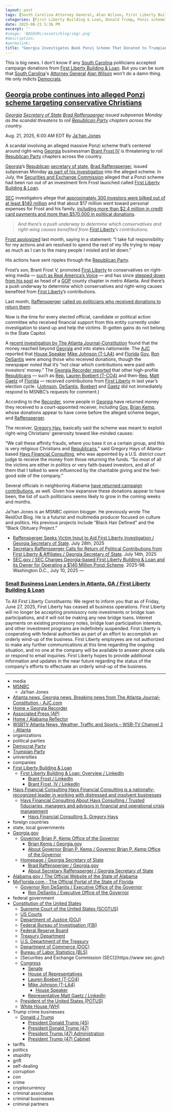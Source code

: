 ```yaml
---
layout: post
tags: [South Carolina Attorney General, Alan Wilson, First Liberty Building & Loan, ponzi sceme, media, MSNBC, Ja’han Jones, The Atlanta Journal-Constitution, Home • Georgia Recorder, Associated Press (AP), Home / Alabama Reflector, WSBTV Atlanta News Weather Traffic and Sports – WSB-TV Channel 2 - Atlanta, organizations, political parties, Democrat Party, Trumpian Party, universities, companies, First Liberty Building & Loan –  Overview / LinkedIn, Brant Frost / LinkedIn, Brant Frost IV / LinkedIn, Hays Financial Consulting Hays Financial Consulting is a nationally-recognized leader in working with distressed and insolvent businesses, Hays Financial Consulting About Hays Consulting / Trusted fiduciaries managers and advisors in financial and operational crisis management, Hays Financial Consulting S. Gregory Hays, foreign countries, state local governments, Georgia.gov, Governor Brian P. Kemp Office of the Governor, Brian Kemp / Georgia.gov, About Governor Brian P. Kemp / Governor Brian P. Kemp Office of the Governor, Homepage / Georgia Secretary of State, Brad Raffensperger / Georgia.gov, About Secretary Raffensperger / Georgia Secretary of State, Alabama.gov / The Official Website of the State of Alabama, MyFlorida.com - The Official Portal of the State of Florida, Governor Ron DeSantis / Executive Office of the Governor, Ron DeSantis / Executive Office of the Governor, federal government, Constitution of the United States, Supreme Court of the United States (SCOTUS), US Courts, Department of Justice (DOJ), Federal Bureau of Investigation (FBI), Federal Reserve Board, Treasury Department, U.S. Department of the Treasury, Department of Commerce (DOC), Bureau of Labor Statistics (BLS), Securities and Exchange Commission (SEC), Congress, Senate, House of Representatives, Lauren Boebert (T-CO4), Mike Johnson (T-LA4), House Speaker, Representative Matt Gaetz / LinkedIn, President of the United States (POTUS), White House (WH), Trump crime businesses, Donald J Trump, President Donald Trump (45), President Donald Trump (47), President Trump (47) Administration, President Trump (47) Cabinet, tariffs, politics, stupidity, grift, self-dealing, corruption, con, crime, cryptocurrency, criminal associates, criminal businesses, criminal partners]
categories: [First Liberty Building & Loan, Donald Trump, Ponzi scheme]
date: 2025-08-21 5:36 PM
excerpt: ''
#image: 'BASEURL/assets/blog/img/.png'
#description:
#permalink:
title: "Georgia Investigates Bank Ponzi Scheme That Donated to Trumpian Candidates"
---
```


This is big news. I don't know if any [South Carolina](https://www.sc.gov/) politicians accepted campaign donations from [First Liberty Building & Loan](https://firstlibertyga.com/). But you can be sure that [South Carolina](https://www.sc.gov/)'s [Attorney General](https://www.scag.gov/) [Alan Wilson](https://www.scag.gov/about-the-office/meet-the-attorney-general/) won't do a damn thing. He only indicts [Democrats](https://www.democrats.org/).

## [Georgia probe continues into alleged Ponzi scheme targeting conservative Christians](https://www.msnbc.com/top-stories/latest/georgia-ponzi-scheme-brant-frost-first-liberty-raffensperger-rcna226144)

*[Georgia](https://www.georgia.gov/) [Secretary of State](https://sos.ga.gov/) [Brad Raffensperger](https://sos.ga.gov/page/about-secretary-raffensperger) issued subpoenas Monday as the scandal threatens to roil [Republican Party](https://www.gop.com/) chapters across the country.*

Aug. 21, 2025, 6:00 AM EDT
By [Ja'han Jones](https://www.msnbc.com/author/jahan-jones-ncpn371241)

A scandal involving an alleged massive Ponzi scheme that’s centered around right-wing [Georgia](https://www.georgia.gov/) businessman [Brant Frost IV](https://www.ajc.com/news/2025/07/who-is-first-liberty-founder-brant-frost-iv/) is threatening to roil [Republican Party](https://www.gop.com/) chapters across the country.

[Georgia](https://www.georgia.gov/)’s [Republican](https://www.gop.com/) [secretary of state](https://sos.ga.gov/), [Brad Raffensperger](https://www.msnbc.com/top-stories/latest/georgia-brad-raffensperger-noncitizen-voting-audit-rcna176887), issued subpoenas Monday [as part of his investigation](https://www.wsbtv.com/news/local/atlanta/secretary-states-office-issues-second-round-subpoenas-first-liberty-investigation/7PS5T2WNQRFDLLO6PVMJM7G4RM/) into the alleged scheme. In July, the [Securities and Exchange Commission](https://www.sec.gov/) alleged that a Ponzi scheme had been run out of an investment firm Frost launched called [First Liberty Building & Loan](https://firstlibertyga.com/).

[SEC](https://www.sec.gov/) investigators allege that [approximately 300 investors were bilked out of at least \$140 million](https://www.sec.gov/enforcement-litigation/litigation-releases/lr-26358) and that about \$17 million went toward personal expenses for Frost and his family, [including more than $2.4 million in credit card payments and more than $570,000 in political donations](https://www.sec.gov/files/litigation/complaints/2025/comp-pr-2025-98.pdf).

> *And there’s a push underway to determine which conservatives and right-wing causes benefited from [First Liberty](https://firstlibertyga.com/)’s contributions.*

[Frost apologized](https://apnews.com/article/brant-frost-iv-ponzi-scheme-first-liberty-80922ed266e203bd77ed1a5c4244d482) last month, saying in a statement: “I take full responsibility for my actions and am resolved to spend the rest of my life trying to repay as much as I can to the many people I misled and let down.”

His actions have sent ripples through the [Republican Party](https://www.gop.com/).

Frost’s son, Brant Frost V, promoted [First Liberty](https://firstlibertyga.com/) to conservatives on right-wing media — [such as Real America’s Voice](https://www.youtube.com/watch?v=0TUjCM9iFZQ) — and has since [stepped down from his post](https://www.youtube.com/watch?v=WdudDHsKINM&pp=ygUpV1NCIHR2IHJhZmZlbnNwZXJnZXIgc3VicG9lbmEgYnJhbnQgZnJvc3Q%3D) as head of a [GOP](https://www.gop.com/) county chapter in metro Atlanta. And there’s a push underway to determine which conservatives and right-wing causes benefited from [First Liberty](https://firstlibertyga.com/)’s contributions.

Last month, [Raffensperger](https://sos.ga.gov/page/about-secretary-raffensperger) [called on politicians who received donations to return them](https://www.ajc.com/politics/2025/07/top-georgia-republican-calls-on-pols-to-return-first-liberty-contributions/):

Now is the time for every elected official, candidate or political action committee who received financial support from this entity currently under investigation to stand up and help the victims. Ill-gotten gains do not belong in the State Capitol.

A [recent investigation by The Atlanta Journal-Constitution](https://www.ajc.com/politics/2025/07/how-an-alleged-georgia-ponzi-scheme-fueled-far-right-causes/) found that the money reached beyond [Georgia](https://www.georgia.gov/) and into states nationwide. The [AJC](https://www.ajc.com/) reported that [House Speaker](https://www.speaker.gov/) [Mike Johnson (T-LA4)](https://mikejohnson.house.gov/) and [Florida](https://www.myflorida.gov/) [Gov.](https://www.flgov.com/eog/) [Ron DeSantis](https://www.flgov.com/eog/leadership/people/ron-desantis) were among those who received donations, though the newspaper noted that it’s “not clear which contributions were paid with investors’ money.” The [Georgia Recorder reported](https://georgiarecorder.com/2025/07/29/georgia-republicans-rush-to-return-donations-from-prominent-donor-accused-of-running-ponzi-scheme/) that other high-profile [Republicans](https://www.gop.com/) — such as [Rep.](https://www.house.gov/) [Lauren Boebert (T-CO4)](https://boebert.house.gov/) and then-[Rep.](https://www.house.gov/) [Matt Gaetz](https://www.linkedin.com/in/mattgaetz/) of [Florida](https://www.myflorida.gov/) — received contributions from [First Liberty](https://firstlibertyga.com/) in last year’s election cycle. ([Johnson](https://mikejohnson.house.gov/), [DeSantis](https://www.flgov.com/eog/leadership/people/ron-desantis), [Boebert](https://boebert.house.gov/) and [Gaetz](https://www.linkedin.com/in/mattgaetz/) did not immediately respond to MSNBC’s requests for comment.)

According to the [Recorder](https://georgiarecorder.com/), some people in [Georgia](https://www.georgia.gov/) have returned money they received to a court-appointed receiver, including [Gov.](https://gov.georgia.gov/) [Brian Kemp](https://gov.georgia.gov/about-us/about-governor-brian-p-kemp), whose donations appear to have come before the alleged scheme began, and [Raffensperger](https://sos.ga.gov/page/about-secretary-raffensperger).

The receiver, [Gregory Hay](https://haysconsulting.net/about-us/s-gregory-hays-2/), basically said the scheme was meant to exploit right-wing Christians’ generosity toward like-minded causes:

“We call these affinity frauds, where you base it on a certain group, and this is very religious Christians and [Republicans](https://www.gop.com/),” said Gregory Hays of Atlanta-based [Hays Financial Consulting](https://haysconsulting.net/), who was appointed by a U.S. district court judge to receive the money from those returning the funds. “So most of all the victims are either in politics or very faith-based investors, and all of them that I talked to were influenced by the charitable giving and the feel-good side of the company.”

Several officials in neighboring Alabama [have returned campaign contributions](https://alabamareflector.com/2025/08/06/alabama-officials-return-some-0campaign-donations-tied-to-alleged-georgia-ponzi-scheme/), as well. Given how expansive these donations appear to have been, the list of such politicians seems likely to grow in the coming weeks and months.

Ja’han Jones is an MSNBC opinion blogger. He previously wrote The ReidOut Blog. He is a futurist and multimedia producer focused on culture and politics. His previous projects include “Black Hair Defined” and the “Black Obituary Project.”

- [Raffensperger Seeks Victim Input to Aid First Liberty Investigation / Georgia Secretary of State](https://sos.ga.gov/news/raffensperger-seeks-victim-input-aid-first-liberty-investigation). July 28th, 2025
- [Secretary Raffensperger Calls for Return of Political Contributions from First Liberty & Affiliates / Georgia Secretary of State](https://sos.ga.gov/news/secretary-raffensperger-calls-return-political-contributions-first-liberty-affiliates). July 14th, 2025
- [SEC.gov / SEC Charges Georgia-based First Liberty Building & Loan and its Owner for Operating a $140 Million Ponzi Scheme](https://www.sec.gov/newsroom/press-releases/2025-98-sec-charges-georgia-based-first-liberty-building-loan-its-owner-operating-140-million-ponzi-scheme). 2025-98. Washington D.C., July 10, 2025 —


### [Small Business Loan Lenders in Atlanta, GA / First Liberty Building & Loan](https://firstlibertyga.com/)

To All First Liberty Constituents:
We regret to inform you that as of Friday, June 27, 2025, First Liberty has ceased all business operations. First Liberty will no longer be accepting promissory note investments or bridge loan participations, and it will not be making any new bridge loans. Interest payments on existing promissory notes, bridge loan participation interests, and other investment programs are indefinitely suspended. First Liberty is cooperating with federal authorities as part of an effort to accomplish an orderly wind-up of the business. First Liberty employees are not authorized to make any further communications at this time regarding the ongoing situation, and no one at the company will be available to answer phone calls or respond to email inquiries. First Liberty hopes to provide additional information and updates in the near future regarding the status of the company's efforts to effectuate an orderly wind-up of the business.

----
- media 
- [MSNBC](https://www.msnbc.com/)
    - Ja’han Jones
- [Atlanta news, Georgia news, Breaking news from The Atlanta Journal-Constitution - AJC.com](https://www.ajc.com/)
- [Home • Georgia Recorder](https://georgiarecorder.com/)
- [Associated Press (AP)](https://apnews.com/)
- [Home / Alabama Reflector](https://alabamareflector.com/)
- [WSBTV Atlanta News, Weather, Traffic and Sports – WSB-TV Channel 2 - Atlanta](https://www.wsbtv.com/homepage)
- organizations 
- political parties 
- [Democrat Party](https://www.democrats.org/)
- [Trumpian Party](https://www.gop.com/)
- universities 
- companies 
- [First Liberty Building & Loan](https://firstlibertyga.com/)
    - [First Liberty Building & Loan: Overview / LinkedIn](https://www.linkedin.com/company/firstlibertyga/)
        - [Brant Frost / LinkedIn](https://www.linkedin.com/in/brant-frost-3276266a/)
        - [Brant Frost, IV / LinkedIn](https://www.linkedin.com/in/brant-frost-iv-41086920/)
- [Hays Financial Consulting Hays Financial Consulting is a nationally-recognized leader in working with distressed and insolvent businesses](https://haysconsulting.net/)
    - [Hays Financial Consulting About Hays Consulting / Trusted fiduciaries, managers and advisors in financial and operational crisis management](https://haysconsulting.net/about-us/)
        - [Hays Financial Consulting S. Gregory Hays](https://haysconsulting.net/about-us/s-gregory-hays-2/)
- foreign countries 
- state, local governments 
- [Georgia.gov](https://georgia.gov/)
    - [Governor Brian P. Kemp Office of the Governor](https://gov.georgia.gov/)
        - [Brian Kemp / Georgia.gov](https://georgia.gov/brian-kemp)
        - [About Governor Brian P. Kemp / Governor Brian P. Kemp Office of the Governor](https://gov.georgia.gov/about-us/about-governor-brian-p-kemp)
    - [Homepage / Georgia Secretary of State](https://sos.ga.gov/)
        - [Brad Raffensperger / Georgia.gov](https://georgia.gov/brad-raffensperger)
        - [About Secretary Raffensperger / Georgia Secretary of State](https://sos.ga.gov/page/about-secretary-raffensperger)
- [Alabama.gov / The Official Website of the State of Alabama](https://www.alabama.gov/)
- [MyFlorida.com - The Official Portal of the State of Florida](https://www.myflorida.gov/)
    - [Governor Ron DeSantis / Executive Office of the Governor](https://www.flgov.com/eog/home)
        - [Ron DeSantis / Executive Office of the Governor](https://www.flgov.com/eog/leadership/people/ron-desantis)
- federal government 
- [Constitution of the United States](https://constitution.congress.gov/)
    - [Supreme Court of the United States (SCOTUS)](https://www.supremecourt.gov/)
    - [US Courts](https://www.uscourts.gov/)
    - [Department of Justice (DOJ)](https://www.justice.gov/)
    - [Federal Bureau of Investigation (FBI)](https://www.fbi.gov/)
    - [Federal Reserve Board](https://www.federalreserve.gov/)
    - [Treasury Department](https://home.treasury.gov/)
    - [U.S. Department of the Treasury](https://home.treasury.gov/)
    - [Department of Commerce (DOC)](https://www.commerce.gov/)
    - [Bureau of Labor Statistics (BLS)](https://www.bls.gov/)
    - [Securities and Exchange Commission (SEC)](https://www sec.gov/)
    - [Congress](https://www.congress.gov/)
        - [Senate](https://www.senate.gov/)
        - [House of Representatives](https://www.house.gov/)
        - [Lauren Boebert (T-CO4)](https://boebert.house.gov/)
        - [Mike Johnson (T-LA4)](https://mikejohnson.house.gov/)
            - [House Speaker](https://www.speaker.gov/) 
        - [Representative Matt Gaetz / LinkedIn](https://www.linkedin.com/in/mattgaetz/)
    - [President of the United States (POTUS)](https://www.whitehouse.gov/)
    - [White House (WH)](https://www.whitehouse.gov/)
- Trump crime businesses 
    - [Donald J Trump](https://www.donaldjtrump.com/)
         - [President Donald Trump (45)](https://trumpwhitehouse.archives.gov/)
        - [President Donald Trump (47)](https://www.whitehouse.gov/administration/donald-j-trump/)
        - [President Trump (47) Administration](https://www.whitehouse.gov/administration/)
        - [President Trump (47) Cabinet](https://www.whitehouse.gov/administration/the-cabinet/)
- tariffs
- politics
- stupidity
- grift
- self-dealing
- corruption
- con
- crime
- cryptocurrency 
- criminal associates
- criminal businesses
- criminal partners
 
